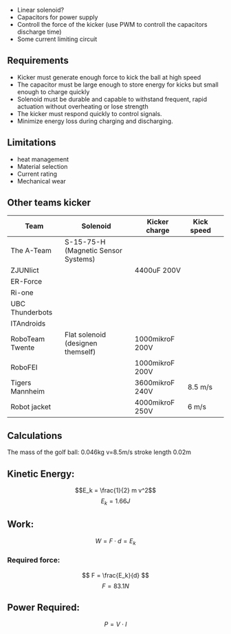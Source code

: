 
- Linear solenoid? 
- Capacitors for power supply
- Controll the force of the kicker (use PWM to controll the capacitors discharge time)
- Some current limiting circuit

## Requirements
- Kicker must generate enough force to kick the ball at high speed
- The capacitor must be large enough to store energy for kicks but small enough to charge quickly
- Solenoid must be durable and capable to withstand frequent, rapid actuation without overheating or lose strength
- The kicker must respond quickly to control signals.
- Minimize energy loss during charging and discharging. 

## Limitations
- heat management
- Material selection 
- Current rating
- Mechanical wear


## Other teams kicker 

| Team            | Solenoid                            | Kicker charge   | Kick speed |     |
| --------------- | ----------------------------------- | --------------- | ---------- | --- |
| The A-Team      | S-15-75-H (Magnetic Sensor Systems) |                 |            |     |
| ZJUNIict        |                                     | 4400uF 200V     |            |     |
| ER-Force        |                                     |                 |            |     |
| Ri-one          |                                     |                 |            |     |
| UBC Thunderbots |                                     |                 |            |     |
| ITAndroids      |                                     |                 |            |     |
| RoboTeam Twente | Flat solenoid (designen themself)   | 1000mikroF 200V |            |     |
| RoboFEI         |                                     | 1000mikroF 200V |            |     |
| Tigers Mannheim |                                     | 3600mikroF 240V | 8.5 m/s    |     |
| Robot jacket    |                                     | 4000mikroF 250V | 6 m/s      |     |


  ## Calculations
  The mass of the golf ball: 0.046kg
  v=8.5m/s
  stroke length 0.02m

  ## Kinetic Energy: 
  $$E_k = \frac{1}{2} m v^2$$
  $$E_k = 1.66 J$$
  ## Work:
  $$W = F \cdot d = E_k$$
  ### Required force: 
  $$ F = \frac{E_k}{d} $$
  $$ F = 83.1 N $$
  ## Power Required: 
  $$ P=V \cdot I $$
  
